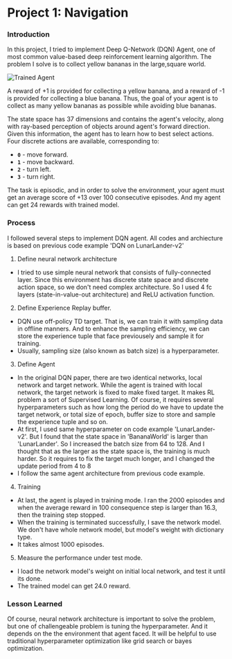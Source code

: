 [//]: # (Image References)

[image1]: https://user-images.githubusercontent.com/10624937/42135619-d90f2f28-7d12-11e8-8823-82b970a54d7e.gif "Trained Agent"

# Project 1: Navigation

### Introduction

In this project, I tried to implement Deep Q-Network (DQN) Agent, one of most common value-based deep reinforcement learning algorithm.
The problem I solve is to collect yellow bananas in the large,square world.

![Trained Agent][image1]

A reward of +1 is provided for collecting a yellow banana, and a reward of -1 is provided for collecting a blue banana.  Thus, the goal of your agent is to collect as many yellow bananas as possible while avoiding blue bananas.  

The state space has 37 dimensions and contains the agent's velocity, along with ray-based perception of objects around agent's forward direction.  Given this information, the agent has to learn how to best select actions.  Four discrete actions are available, corresponding to:
- **`0`** - move forward.
- **`1`** - move backward.
- **`2`** - turn left.
- **`3`** - turn right.

The task is episodic, and in order to solve the environment, your agent must get an average score of +13 over 100 consecutive episodes.
And my agent can get 24 rewards with trained model.

### Process

I followed several steps to implement DQN agent. All codes and archiecture is based on previous code example 'DQN on LunarLander-v2'

1. Define neural network architecture
  - I tried to use simple neural network that consists of fully-connected layer. Since this environment has discrete state space and discrete action space, so we don't need complex architecture. So I used 4 fc layers (state-in-value-out architecture) and ReLU activation function.
  
2. Define Experience Replay buffer.
  - DQN use off-policy TD target. That is, we can train it with sampling data in offline manners. And to enhance the sampling efficiency, we can store the experience tuple that face previousely and sample it for training.
  - Usually, sampling size (also known as batch size) is a hyperparameter.
  
3. Define Agent
  - In the original DQN paper, there are two identical networks, local network and target network. While the agent is trained with local network, the target network is fixed to make fixed target. It makes RL problem a sort of Supervised Learning. Of course, it requires several hyperparameters such as how long the period do we have to update the target network, or total size of epoch, buffer size to store and sample the experience tuple and so on.
  - At first, I used same hyperparameter on code example 'LunarLander-v2'. But I found that the state space in 'BananaWorld' is larger than 'LunarLander'. So I increased the batch size from 64 to 128. And I thought that as the larger as the state space is, the training is much harder. So it requires to fix the target much longer, and I changed the update period from 4 to 8
  - I follow the same agent architecture from previous code example.
  
4. Training
  - At last, the agent is played in training mode. I ran the 2000 episodes and when the average reward in 100 consequence step is larger than 16.3, then the training step stopped.
  - When the training is terminated successfully, I save the network model. We don't have whole network model, but model's weight with dictionary type.
  - It takes almost 1000 episodes.
  
5. Measure the performance under test mode.
  - I load the network model's weight on initial local network, and test it until its done. 
  - The trained model can get 24.0 reward.
  
### Lesson Learned

Of course, neural network architecture is important to solve the problem, but one of challengeable problem is tuning the hyperparameter. And it depends on the the environment that agent faced. It will be helpful to use traditional hyperparameter optimization like grid search or bayes optimization.